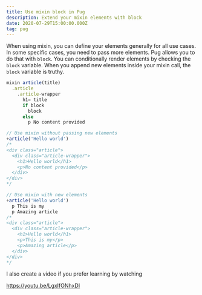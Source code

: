 ```yaml
---
title: Use mixin block in Pug
description: Extend your mixin elements with block
date: 2020-07-29T15:00:00.000Z
tag: pug
---
```


When using mixin, you can define your elements generally for all use cases. In some specific cases, you need to pass more elements. Pug allows you to do that with `block`. You can conditionally render elements by checking the `block` variable. When you append new elements inside your mixin call, the `block` variable is truthy.

```javascript
mixin article(title)
  .article
    .article-wrapper
      h1= title
      if block
        block
      else
        p No content provided

// Use mixin without passing new elements
+article('Hello world')
/*
<div class="article">
  <div class="article-wrapper">
    <h1>Hello world</h1>
    <p>No content provided</p>
  </div>
</div>
*/

// Use mixin with new elements
+article('Hello world')
  p This is my
  p Amazing article
/*
<div class="article">
  <div class="article-wrapper">
    <h1>Hello world</h1>
    <p>This is my</p>
    <p>Amazing article</p>
  </div>
</div>
*/
```

I also create a video if you prefer learning by watching

https://youtu.be/LgxIfONhxDI
